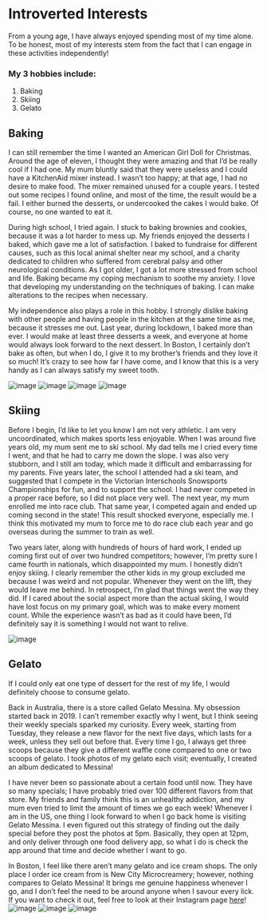 # Introverted Interests
From a young age, I have always enjoyed spending most of my time alone. To be honest, most of my interests stem from the fact that I can engage in these activities independently!

### My 3 hobbies include:
1. Baking
2. Skiing
3. Gelato

## Baking 

I can still remember the time I wanted an American Girl Doll for Christmas. Around the age of eleven, I thought they were amazing and that I’d be really cool if I had one. My mum bluntly said that they were useless and I could have a KitchenAid mixer instead. I wasn’t too happy; at that age, I had no desire to make food. The mixer remained unused for a couple years. I tested out some recipes I found online, and most of the time, the result would be a fail. I either burned the desserts, or undercooked the cakes I would bake. Of course, no one wanted to eat it. 

During high school, I tried again. I stuck to baking brownies and cookies, because it was a lot harder to mess up. My friends enjoyed the desserts I baked, which gave me a lot of satisfaction. I baked to fundraise for different causes, such as this local animal shelter near my school, and a charity dedicated to children who suffered from cerebral palsy and other neurological conditions. As I got older, I got a lot more stressed from school and life. Baking became my coping mechanism to soothe my anxiety. I love that developing my understanding on the techniques of baking. I can make alterations to the recipes when necessary. 

My independence also plays a role in this hobby. I strongly dislike baking with other people and having people in the kitchen at the same time as me, because it stresses me out. Last year, during lockdown, I baked more than ever. I would make at least three desserts a week, and everyone at home would always look forward to the next dessert. In Boston, I certainly don’t bake as often, but when I do, I give it to my brother’s friends and they love it so much! It’s crazy to see how far I have come, and I know that this is a very handy as I can always satisfy my sweet tooth.

![image](https://thelifeofanintrovert877500227.files.wordpress.com/2021/02/img_3375.jpeg?strip=info&w=2000)
![image](https://thelifeofanintrovert877500227.files.wordpress.com/2021/02/img_4077-2.jpeg?strip=info&w=2000)
![image](https://thelifeofanintrovert877500227.files.wordpress.com/2021/02/img_5634-2.jpeg?strip=info&w=2000)
![image](https://thelifeofanintrovert877500227.files.wordpress.com/2021/02/img_4833-2.jpg?strip=info&w=2000)

## Skiing

Before I begin, I’d like to let you know I am not very athletic. I am very uncoordinated, which makes sports less enjoyable. When I was around five years old, my mum sent me to ski school. My dad tells me I cried every time I went, and that he had to carry me down the slope. I was also very stubborn, and I still am today, which made it difficult and embarrassing for my parents. Five years later, the school I attended had a ski team, and suggested that I compete in the Victorian Interschools Snowsports Championships for fun, and to support the school. I had never competed in a proper race before, so I did not place very well. The next year, my mum enrolled me into race club. That same year, I competed again and ended up coming second in the state! This result shocked everyone, especially me. I think this motivated my mum to force me to do race club each year and go overseas during the summer to train as well. 

Two years later, along with hundreds of hours of hard work, I ended up coming first out of over two hundred competitors; however, I’m pretty sure I came fourth in nationals, which disappointed my mum. I honestly didn’t enjoy skiing. I clearly remember the other kids in my group excluded me because I was weird and not popular. Whenever they went on the lift, they would leave me behind. In retrospect, I’m glad that things went the way they did. If I cared about the social aspect more than the actual skiing, I would have lost focus on my primary goal, which was to make every moment count. While the experience wasn’t as bad as it could have been, I’d definitely say it is something I would not want to relive.

![image](https://thelifeofanintrovert877500227.files.wordpress.com/2021/02/img_9322-1.jpg)

## Gelato


If I could only eat one type of dessert for the rest of my life, I would definitely choose to consume gelato.

Back in Australia, there is a store called Gelato Messina. My obsession started back in 2019. I can’t remember exactly why I went, but I think seeing their weekly specials sparked my curiosity. Every week, starting from Tuesday, they release a new flavor for the next five days, which lasts for a week, unless they sell out before that. Every time I go, I always get three scoops because they give a different waffle cone compared to one or two scoops of gelato. I took photos of my gelato each visit; eventually, I created an album dedicated to Messina!

I have never been so passionate about a certain food until now. They have so many specials; I have probably tried over 100 different flavors from that store. My friends and family think this is an unhealthy addiction, and my mum even tried to limit the amount of times we go each week! Whenever I am in the US, one thing I look forward to when I go back home is visiting Gelato Messina. I even figured out this strategy of finding out the daily special before they post the photos at 5pm. Basically, they open at 12pm, and only deliver through one food delivery app, so what I do is check the app around that time and decide whether I want to go. 

In Boston, I feel like there aren’t many gelato and ice cream shops. The only place I order ice cream from is New City Microcreamery; however, nothing compares to Gelato Messina! It brings me genuine happiness whenever I go, and I don’t feel the need to be around anyone when I savour every lick. If you want to check it out, feel free to look at their Instagram page [here](https://www.instagram.com/gelatomessina/)!
![image](https://thelifeofanintrovert877500227.files.wordpress.com/2021/02/img_5474-1.jpeg?resize=2000,2000&strip=info)
![image](https://thelifeofanintrovert877500227.files.wordpress.com/2021/02/img_1292-1.jpeg?resize=2000,2000&strip=info)
![image](https://thelifeofanintrovert877500227.files.wordpress.com/2021/02/img_5083-2.jpeg?resize=2000,2000&strip=info)
